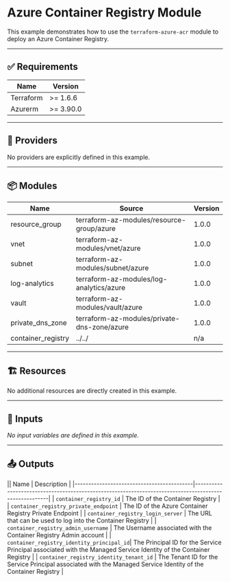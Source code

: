 <!-- BEGIN_TF_DOCS -->

# Azure Container Registry Module

This example demonstrates how to use the `terraform-azure-acr` module to deploy an Azure Container Registry.

---

## ✅ Requirements

| Name      | Version   |
|-----------|-----------|
| Terraform | >= 1.6.6  |
| Azurerm   | >= 3.90.0 |

---

## 🔌 Providers

No providers are explicitly defined in this example.

---

## 📦 Modules

| Name               | Source                                                      | Version |
|--------------------|-------------------------------------------------------------|---------|
| resource_group     | terraform-az-modules/resource-group/azure                   | 1.0.0   |
| vnet               | terraform-az-modules/vnet/azure                             | 1.0.0   |
| subnet             | terraform-az-modules/subnet/azure                           | 1.0.0   |
| log-analytics      | terraform-az-modules/log-analytics/azure                    | 1.0.0   |
| vault              | terraform-az-modules/vault/azure                            | 1.0.0   |
| private_dns_zone   | terraform-az-modules/private-dns-zone/azure                 | 1.0.0   |
| container_registry | ../../                                                      | n/a     |





---

## 🏗️ Resources

No additional resources are directly created in this example.

---

## 🔧 Inputs

_No input variables are defined in this example._

---

## 📤 Outputs

|| Name                                      | Description                                                                                           |
|-------------------------------------------|-------------------------------------------------------------------------------------------------------|
| `container_registry_id`                   | The ID of the Container Registry                                                                      |
| `container_registry_private_endpoint`     | The ID of the Azure Container Registry Private Endpoint                                               |
| `container_registry_login_server`         | The URL that can be used to log into the Container Registry                                           |
| `container_registry_admin_username`       | The Username associated with the Container Registry Admin account                                     |
| `container_registry_identity_principal_id`| The Principal ID for the Service Principal associated with the Managed Service Identity of the Container Registry |
| `container_registry_identity_tenant_id`   | The Tenant ID for the Service Principal associated with the Managed Service Identity of the Container Registry |


<!-- END_TF_DOCS -->